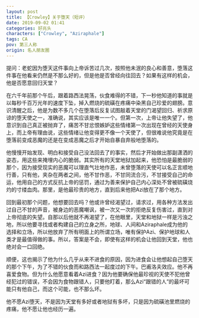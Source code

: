 ```yaml
---
layout: post
title: 【Crowley】关于堕天（短评）
date: 2019-09-02 01:41
categories: 好兆头
characters: ["Crowley", "Aziraphale"]
tags: CA
pov: 第三人称
origin: 名人朋友圈
---
```


提问：老蛇因为堕天这件事向上帝诉苦过几次，按照他未泯的良心和善意，堕落这件事在他看来仍然是不那么好的，但是他是否曾经向往回去？如果有这样的机会，他是否愿意回归天堂？

在六千年前那个午后，跟着路西法晃荡，伙食难得的不错，下一秒他知道的事就是以每秒千百万光年的速度下坠，掉入燃烧的硫磺在疼痛中染黑自己珍爱的翅膀。意识清醒之后，他是为数不多几个在堕落后反复试图敲着天堂的门渴望回归、祈求原谅的堕天使之一，准确说，其实应该是唯一一个。但第一次，上帝让他失望了，他意识到自己真正被抛弃了，痛苦不甘忿恨嫉妒这些情绪第一次出现在曾经的天使身上，而上帝有理由说，这些情绪让他变得更不像一个天使了，但很难说他究竟是在堕落前变成恶魔的还是在变成恶魔之后才开始自暴自弃般地堕落的。

他慢慢开始发现、明白和接受自己没法回去了的事实，然后才开始做出那副潇洒的姿态，用这些来掩埋内心的脆弱。其实所有的天堂地狱加起来，他恐怕是最脆弱的那个，因为接受现实的恶魔可以理直气壮地作恶，未曾堕落的天使可以名正言顺地行善，只有他，夹杂在两者之间，他不甘作恶，不甘同流合污，不甘接受自己的命运，他用自己的方式反抗上帝的惩罚，通过为善来保护自己内心深处不曾被硫磺烧灼的寸缕血肉。那里，是他最珍贵的地方，直到后来他把Azi放在了那个地方。

回到最初那个问题，他想要回去吗？他或许曾经渴望过，请求过，用各种方法发出过自己不甘的声音，被身边的恶魔嘲讽，被一次又一次的拒绝反复伤害过，直到对上帝彻底的失望。自那以后他就不再渴望了，在他眼里，天堂和地狱一样是污浊之地，所以他要寻找或者构建自己的立身之所，地球、人间和Aziraphale成为他的选择和立场，所以他放弃了所有明面上的所谓立场，唯有保护Azi、保护地球和人类才是最值得做的事。所以，答案是不会，即使有这样的机会让他回到天堂，他也绝对会一口回绝。

顺便，这也揭示了他为什么几乎从来不进食的原因，因为进食会让他想起自己堕天的那个下午，为了不错的伙食而和路西法一起度过的下午。巴甫洛夫效应。他不再喜爱食物。但为什么他愿意看着Azi进食？因为他要确保他最珍视的天使不犯他曾经犯过的错误，不会因为食物跟错人，只要他盯着，那么Azi“跟错的人”的最坏可能只有他自己，而这个可能，也不那么坏。

他不愿Azi堕天，不是因为天堂有多好或者地狱有多坏，只是因为硫磺池里燃烧的疼痛，他不愿让他也经历一遍。
